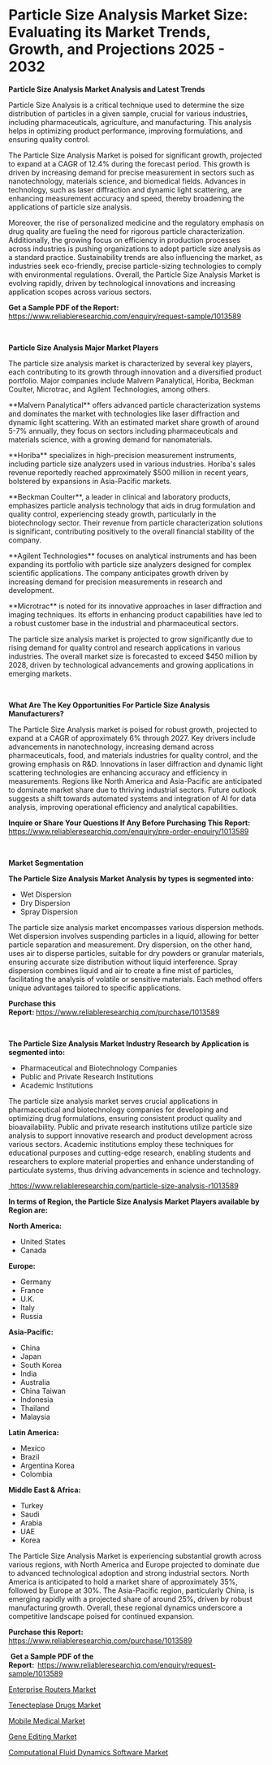 <p><h1>Particle Size Analysis Market Size: Evaluating its Market Trends, Growth, and Projections 2025 - 2032</h1></p><p><strong>Particle Size Analysis Market Analysis and Latest Trends</strong></p>
<p><p>Particle Size Analysis is a critical technique used to determine the size distribution of particles in a given sample, crucial for various industries, including pharmaceuticals, agriculture, and manufacturing. This analysis helps in optimizing product performance, improving formulations, and ensuring quality control.</p><p>The Particle Size Analysis Market is poised for significant growth, projected to expand at a CAGR of 12.4% during the forecast period. This growth is driven by increasing demand for precise measurement in sectors such as nanotechnology, materials science, and biomedical fields. Advances in technology, such as laser diffraction and dynamic light scattering, are enhancing measurement accuracy and speed, thereby broadening the applications of particle size analysis. </p><p>Moreover, the rise of personalized medicine and the regulatory emphasis on drug quality are fueling the need for rigorous particle characterization. Additionally, the growing focus on efficiency in production processes across industries is pushing organizations to adopt particle size analysis as a standard practice. Sustainability trends are also influencing the market, as industries seek eco-friendly, precise particle-sizing technologies to comply with environmental regulations. Overall, the Particle Size Analysis Market is evolving rapidly, driven by technological innovations and increasing application scopes across various sectors.</p></p>
<p><strong>Get a Sample PDF of the Report:&nbsp;</strong> <a href="https://www.reliableresearchiq.com/enquiry/request-sample/1013589?utm_campaign=123&utm_medium=2&utm_source=Github&utm_content=ia&utm_term=07032025&utm_id=particle-size-analysis">https://www.reliableresearchiq.com/enquiry/request-sample/1013589</a></p>
<p>&nbsp;</p>
<p><strong>Particle Size Analysis Major Market Players</strong></p>
<p><p>The particle size analysis market is characterized by several key players, each contributing to its growth through innovation and a diversified product portfolio. Major companies include Malvern Panalytical, Horiba, Beckman Coulter, Microtrac, and Agilent Technologies, among others.</p><p>**Malvern Panalytical** offers advanced particle characterization systems and dominates the market with technologies like laser diffraction and dynamic light scattering. With an estimated market share growth of around 5-7% annually, they focus on sectors including pharmaceuticals and materials science, with a growing demand for nanomaterials.</p><p>**Horiba** specializes in high-precision measurement instruments, including particle size analyzers used in various industries. Horiba's sales revenue reportedly reached approximately $500 million in recent years, bolstered by expansions in Asia-Pacific markets.</p><p>**Beckman Coulter**, a leader in clinical and laboratory products, emphasizes particle analysis technology that aids in drug formulation and quality control, experiencing steady growth, particularly in the biotechnology sector. Their revenue from particle characterization solutions is significant, contributing positively to the overall financial stability of the company.</p><p>**Agilent Technologies** focuses on analytical instruments and has been expanding its portfolio with particle size analyzers designed for complex scientific applications. The company anticipates growth driven by increasing demand for precision measurements in research and development.</p><p>**Microtrac** is noted for its innovative approaches in laser diffraction and imaging techniques. Its efforts in enhancing product capabilities have led to a robust customer base in the industrial and pharmaceutical sectors.</p><p>The particle size analysis market is projected to grow significantly due to rising demand for quality control and research applications in various industries. The overall market size is forecasted to exceed $450 million by 2028, driven by technological advancements and growing applications in emerging markets.</p></p>
<p>&nbsp;</p>
<p><strong>What Are The Key Opportunities For Particle Size Analysis Manufacturers?</strong></p>
<p><p>The Particle Size Analysis market is poised for robust growth, projected to expand at a CAGR of approximately 6% through 2027. Key drivers include advancements in nanotechnology, increasing demand across pharmaceuticals, food, and materials industries for quality control, and the growing emphasis on R&D. Innovations in laser diffraction and dynamic light scattering technologies are enhancing accuracy and efficiency in measurements. Regions like North America and Asia-Pacific are anticipated to dominate market share due to thriving industrial sectors. Future outlook suggests a shift towards automated systems and integration of AI for data analysis, improving operational efficiency and analytical capabilities.</p></p>
<p><strong>Inquire or Share Your Questions If Any Before Purchasing This Report:</strong> <a href="https://www.reliableresearchiq.com/enquiry/pre-order-enquiry/1013589?utm_campaign=123&utm_medium=2&utm_source=Github&utm_content=ia&utm_term=07032025&utm_id=particle-size-analysis">https://www.reliableresearchiq.com/enquiry/pre-order-enquiry/1013589</a></p>
<p>&nbsp;</p>
<p><strong>Market Segmentation</strong></p>
<p><strong>The Particle Size Analysis Market Analysis by types is segmented into:</strong></p>
<p><ul><li>Wet Dispersion</li><li>Dry Dispersion</li><li>Spray Dispersion</li></ul></p>
<p><p>The particle size analysis market encompasses various dispersion methods. Wet dispersion involves suspending particles in a liquid, allowing for better particle separation and measurement. Dry dispersion, on the other hand, uses air to disperse particles, suitable for dry powders or granular materials, ensuring accurate size distribution without liquid interference. Spray dispersion combines liquid and air to create a fine mist of particles, facilitating the analysis of volatile or sensitive materials. Each method offers unique advantages tailored to specific applications.</p></p>
<p><strong>Purchase this Report:&nbsp;</strong><a href="https://www.reliableresearchiq.com/purchase/1013589?utm_campaign=123&utm_medium=2&utm_source=Github&utm_content=ia&utm_term=07032025&utm_id=particle-size-analysis">https://www.reliableresearchiq.com/purchase/1013589</a></p>
<p>&nbsp;</p>
<p><strong>The Particle Size Analysis Market Industry Research by Application is segmented into:</strong></p>
<p><ul><li>Pharmaceutical and Biotechnology Companies</li><li>Public and Private Research Institutions</li><li>Academic Institutions</li></ul></p>
<p><p>The particle size analysis market serves crucial applications in pharmaceutical and biotechnology companies for developing and optimizing drug formulations, ensuring consistent product quality and bioavailability. Public and private research institutions utilize particle size analysis to support innovative research and product development across various sectors. Academic institutions employ these techniques for educational purposes and cutting-edge research, enabling students and researchers to explore material properties and enhance understanding of particulate systems, thus driving advancements in science and technology.</p></p>
<p><a href="https://www.reliableresearchiq.com/particle-size-analysis-r1013589?utm_campaign=123&utm_medium=2&utm_source=Github&utm_content=ia&utm_term=07032025&utm_id=particle-size-analysis">&nbsp;https://www.reliableresearchiq.com/particle-size-analysis-r1013589</a></p>
<p><strong>In terms of Region, the Particle Size Analysis Market Players available by Region are:</strong></p>
<p>
    <p> <strong> North America: </strong>
        <ul>
            <li>United States</li>
            <li>Canada</li>
        </ul>
        </p> 
    <p> <strong> Europe: </strong>
        <ul>
            <li>Germany</li>
            <li>France</li>
            <li>U.K.</li>
            <li>Italy</li>
            <li>Russia</li>
        </ul>
        </p> 
    <p> <strong> Asia-Pacific: </strong>
        <ul>
            <li>China</li>
            <li>Japan</li>
            <li>South Korea</li>
            <li>India</li>
            <li>Australia</li>
            <li>China Taiwan</li>
            <li>Indonesia</li>
            <li>Thailand</li>
            <li>Malaysia</li>
        </ul>
        </p> 
    <p> <strong> Latin America: </strong>
        <ul>
            <li>Mexico</li>
            <li>Brazil</li>
            <li>Argentina Korea</li>
            <li>Colombia</li>
        </ul>
        </p> 
    <p> <strong> Middle East & Africa: </strong>
        <ul>
            <li>Turkey</li>
            <li>Saudi</li>
            <li>Arabia</li>
            <li>UAE</li>
            <li>Korea</li>
        </ul>
    </p>
    </p>
<p><p>The Particle Size Analysis Market is experiencing substantial growth across various regions, with North America and Europe projected to dominate due to advanced technological adoption and strong industrial sectors. North America is anticipated to hold a market share of approximately 35%, followed by Europe at 30%. The Asia-Pacific region, particularly China, is emerging rapidly with a projected share of around 25%, driven by robust manufacturing growth. Overall, these regional dynamics underscore a competitive landscape poised for continued expansion.</p></p>
<p><strong>Purchase this Report: </strong><a href="https://www.reliableresearchiq.com/purchase/1013589?utm_campaign=123&utm_medium=2&utm_source=Github&utm_content=ia&utm_term=07032025&utm_id=particle-size-analysis">https://www.reliableresearchiq.com/purchase/1013589</a></p>
<p>&nbsp;<strong>Get a Sample PDF of the Report:&nbsp;&nbsp;</strong><a href="https://www.reliableresearchiq.com/enquiry/request-sample/1013589?utm_campaign=123&utm_medium=2&utm_source=Github&utm_content=ia&utm_term=07032025&utm_id=particle-size-analysis">https://www.reliableresearchiq.com/enquiry/request-sample/1013589</a></p>
<p><strong></strong></p>
<p><p><a href="https://github.com/elhibacajka/Market-Research-Report-List-1/blob/main/enterprise-routers-market.md?utm_campaign=123&utm_medium=2&utm_source=Github&utm_content=ia&utm_term=07032025&utm_id=particle-size-analysis">Enterprise Routers Market</a></p><p><a href="https://github.com/duskodazzi34/Market-Research-Report-List-1/blob/main/tenecteplase-drugs-market.md?utm_campaign=123&utm_medium=2&utm_source=Github&utm_content=ia&utm_term=07032025&utm_id=particle-size-analysis">Tenecteplase Drugs Market</a></p><p><a href="https://github.com/forttgoddym7/Market-Research-Report-List-1/blob/main/mobile-medical-market.md?utm_campaign=123&utm_medium=2&utm_source=Github&utm_content=ia&utm_term=07032025&utm_id=particle-size-analysis">Mobile Medical Market</a></p><p><a href="https://github.com/kabotcaddoub/Market-Research-Report-List-1/blob/main/gene-editing-market.md?utm_campaign=123&utm_medium=2&utm_source=Github&utm_content=ia&utm_term=07032025&utm_id=particle-size-analysis">Gene Editing Market</a></p><p><a href="https://github.com/drevertevell/Market-Research-Report-List-1/blob/main/computational-fluid-dynamics-software-market.md?utm_campaign=123&utm_medium=2&utm_source=Github&utm_content=ia&utm_term=07032025&utm_id=particle-size-analysis">Computational Fluid Dynamics Software Market</a></p></p>